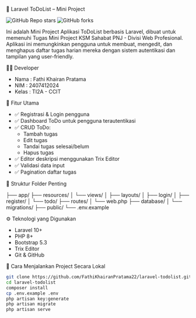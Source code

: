 📝 Laravel ToDoList – Mini Project

![GitHub Repo stars](https://img.shields.io/github/stars/FathiKhairanPratama22/laravel-todolist?style=social)
![GitHub forks](https://img.shields.io/github/forks/FathiKhairanPratama22/laravel-todolist?style=social)

Ini adalah Mini Project Aplikasi ToDoList berbasis Laravel, dibuat untuk memenuhi Tugas Mini Project KSM Sahabat PNJ - Divisi Web Profesional.  
Aplikasi ini memungkinkan pengguna untuk membuat, mengedit, dan menghapus daftar tugas harian mereka dengan sistem autentikasi dan tampilan yang user-friendly.

👨‍💻 Developer

- Nama  : Fathi Khairan Pratama  
- NIM   : 2407412024  
- Kelas : TI2A - CCIT

🔧 Fitur Utama

- ✅ Registrasi & Login pengguna  
- ✅ Dashboard ToDo untuk pengguna terautentikasi  
- ✅ CRUD ToDo:
  - Tambah tugas
  - Edit tugas
  - Tandai tugas selesai/belum
  - Hapus tugas  
- ✅ Editor deskripsi menggunakan Trix Editor  
- ✅ Validasi data input  
- ✅ Pagination daftar tugas  


📁 Struktur Folder Penting

├── app/
├── resources/
│ └── views/
│ ├── layouts/
│ ├── login/
│ ├── register/
│ └── todo/
├── routes/
│ └── web.php
├── database/
│ └── migrations/
├── public/
└── .env.example


⚙️ Teknologi yang Digunakan

- Laravel 10+
- PHP 8+
- Bootstrap 5.3
- Trix Editor
- Git & GitHub

🚀 Cara Menjalankan Project Secara Lokal

```bash
git clone https://github.com/FathiKhairanPratama22/laravel-todolist.git
cd laravel-todolist
composer install
cp .env.example .env
php artisan key:generate
php artisan migrate
php artisan serve
